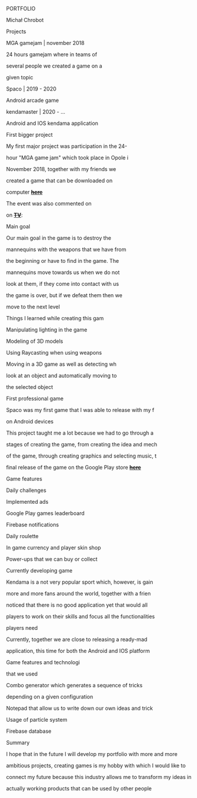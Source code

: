 ﻿

PORTFOLIO

Michał Chrobot





Projects

MGA gamejam | november 2018

24 hours gamejam where in teams of

several people we created a game on a

given topic

Spaco | 2019 - 2020

Android arcade game

kendamaster | 2020 - ...

Android and IOS kendama application









First bigger project

My first major project was participation in the 24-

hour "MGA game jam" which took place in Opole i

November 2018, together with my friends we

created a game that can be downloaded on

computer [**~~here~~**](https://itch.io/jam/mga-game-jam-2018/rate/325747)

The event was also commented on

on [**~~TV~~**](https://opole.tvp.pl/39782188/musieli-stworzyc-gre-w-24-godziny-zespolowy-game-jam-na-politechnice-opolskiej):





Main goal

Our main goal in the game is to destroy the

mannequins with the weapons that we have from

the beginning or have to find in the game. The

mannequins move towards us when we do not

look at them, if they come into contact with us

the game is over, but if we defeat them then we

move to the next level





Things I learned while creating this gam

Manipulating lighting in the game

Modeling of 3D models

Using Raycasting when using weapons

Moving in a 3D game as well as detecting wh

look at an object and automatically moving to

the selected object









First professional game

Spaco was my first game that I was able to release with my f

on Android devices

This project taught me a lot because we had to go through a

stages of creating the game, from creating the idea and mech

of the game, through creating graphics and selecting music, t

final release of the game on the Google Play store [**~~here~~**](https://play.google.com/store/apps/details?id=com.unity3d.Spaco&hl=pl&gl=US)





Game features

Daily challenges

Implemented ads

Google Play games leaderboard

Firebase notifications

Daily roulette

In game currency and player skin shop

Power-ups that we can buy or collect









Currently developing game

Kendama is a not very popular sport which, however, is gain

more and more fans around the world, together with a frien

noticed that there is no good application yet that would all

players to work on their skills and focus all the functionalities

players need

Currently, together we are close to releasing a ready-mad

application, this time for both the Android and IOS platform





Game features and technologi

that we used

Combo generator which generates a sequence of tricks

depending on a given configuration

Notepad that allow us to write down our own ideas and trick

Usage of particle system

Firebase database





Summary

I hope that in the future I will develop my portfolio with more and more

ambitious projects, creating games is my hobby with which I would like to

connect my future because this industry allows me to transform my ideas in

actually working products that can be used by other people


